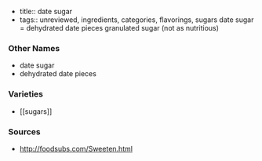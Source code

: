 - title:: date sugar
- tags:: unreviewed, ingredients, categories, flavorings, sugars
date sugar = dehydrated date pieces granulated sugar (not as nutritious)

### Other Names

* date sugar
* dehydrated date pieces

### Varieties

* [[sugars]]

### Sources
* http://foodsubs.com/Sweeten.html
